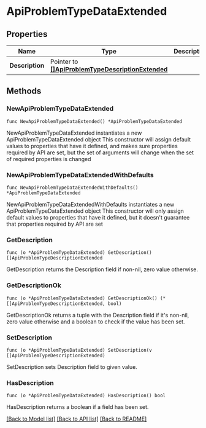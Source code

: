 # ApiProblemTypeDataExtended

## Properties

Name | Type | Description | Notes
------------ | ------------- | ------------- | -------------
**Description** | Pointer to [**[]ApiProblemTypeDescriptionExtended**](ApiProblemTypeDescriptionExtended.md) |  | [optional] 

## Methods

### NewApiProblemTypeDataExtended

`func NewApiProblemTypeDataExtended() *ApiProblemTypeDataExtended`

NewApiProblemTypeDataExtended instantiates a new ApiProblemTypeDataExtended object
This constructor will assign default values to properties that have it defined,
and makes sure properties required by API are set, but the set of arguments
will change when the set of required properties is changed

### NewApiProblemTypeDataExtendedWithDefaults

`func NewApiProblemTypeDataExtendedWithDefaults() *ApiProblemTypeDataExtended`

NewApiProblemTypeDataExtendedWithDefaults instantiates a new ApiProblemTypeDataExtended object
This constructor will only assign default values to properties that have it defined,
but it doesn't guarantee that properties required by API are set

### GetDescription

`func (o *ApiProblemTypeDataExtended) GetDescription() []ApiProblemTypeDescriptionExtended`

GetDescription returns the Description field if non-nil, zero value otherwise.

### GetDescriptionOk

`func (o *ApiProblemTypeDataExtended) GetDescriptionOk() (*[]ApiProblemTypeDescriptionExtended, bool)`

GetDescriptionOk returns a tuple with the Description field if it's non-nil, zero value otherwise
and a boolean to check if the value has been set.

### SetDescription

`func (o *ApiProblemTypeDataExtended) SetDescription(v []ApiProblemTypeDescriptionExtended)`

SetDescription sets Description field to given value.

### HasDescription

`func (o *ApiProblemTypeDataExtended) HasDescription() bool`

HasDescription returns a boolean if a field has been set.


[[Back to Model list]](../README.md#documentation-for-models) [[Back to API list]](../README.md#documentation-for-api-endpoints) [[Back to README]](../README.md)


